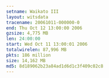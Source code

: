 ```yaml
---
setname: Waikato III
layout: witsdata
tracename: 20061011-000000-0
end: Thu Oct 12 13:00:00 2006
gzsize: 4,775 MB
len: 24:00:00
start: Wed Oct 11 13:00:01 2006
totalwirelen: 87,996 MB
pkts: 186 million
size: 14,162 MB
md5: 8d189062b23a84ad1d6d1c3f409c02c8
---
```

